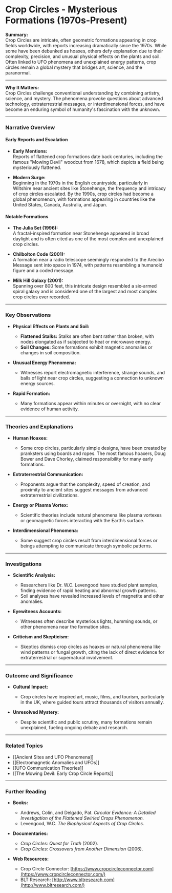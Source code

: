 # Crop Circles - Mysterious Formations (1970s-Present)

**Summary:**  
Crop Circles are intricate, often geometric formations appearing in crop fields worldwide, with reports increasing dramatically since the 1970s. While some have been debunked as hoaxes, others defy explanation due to their complexity, precision, and unusual physical effects on the plants and soil. Often linked to UFO phenomena and unexplained energy patterns, crop circles remain a global mystery that bridges art, science, and the paranormal.

---

**Why It Matters:**  
Crop Circles challenge conventional understanding by combining artistry, science, and mystery. The phenomena provoke questions about advanced technology, extraterrestrial messages, or interdimensional forces, and have become an enduring symbol of humanity's fascination with the unknown.

---

### **Narrative Overview**

#### **Early Reports and Escalation**

- **Early Mentions:**  
    Reports of flattened crop formations date back centuries, including the famous "Mowing Devil" woodcut from 1678, which depicts a field being mysteriously flattened.
    
- **Modern Surge:**  
    Beginning in the 1970s in the English countryside, particularly in Wiltshire near ancient sites like Stonehenge, the frequency and intricacy of crop circles escalated. By the 1990s, crop circles had become a global phenomenon, with formations appearing in countries like the United States, Canada, Australia, and Japan.
    

#### **Notable Formations**

- **The Julia Set (1996):**  
    A fractal-inspired formation near Stonehenge appeared in broad daylight and is often cited as one of the most complex and unexplained crop circles.
    
- **Chilbolton Code (2001):**  
    A formation near a radio telescope seemingly responded to the Arecibo Message sent into space in 1974, with patterns resembling a humanoid figure and a coded message.
    
- **Milk Hill Galaxy (2001):**  
    Spanning over 800 feet, this intricate design resembled a six-armed spiral galaxy and is considered one of the largest and most complex crop circles ever recorded.
    

---

### **Key Observations**

- **Physical Effects on Plants and Soil:**
    
    - **Flattened Stalks:** Stalks are often bent rather than broken, with nodes elongated as if subjected to heat or microwave energy.
    - **Soil Changes:** Some formations exhibit magnetic anomalies or changes in soil composition.
- **Unusual Energy Phenomena:**
    
    - Witnesses report electromagnetic interference, strange sounds, and balls of light near crop circles, suggesting a connection to unknown energy sources.
- **Rapid Formation:**
    
    - Many formations appear within minutes or overnight, with no clear evidence of human activity.

---

### **Theories and Explanations**

- **Human Hoaxes:**
    
    - Some crop circles, particularly simple designs, have been created by pranksters using boards and ropes. The most famous hoaxers, Doug Bower and Dave Chorley, claimed responsibility for many early formations.
- **Extraterrestrial Communication:**
    
    - Proponents argue that the complexity, speed of creation, and proximity to ancient sites suggest messages from advanced extraterrestrial civilizations.
- **Energy or Plasma Vortex:**
    
    - Scientific theories include natural phenomena like plasma vortexes or geomagnetic forces interacting with the Earth’s surface.
- **Interdimensional Phenomena:**
    
    - Some suggest crop circles result from interdimensional forces or beings attempting to communicate through symbolic patterns.

---

### **Investigations**

- **Scientific Analysis:**
    
    - Researchers like Dr. W.C. Levengood have studied plant samples, finding evidence of rapid heating and abnormal growth patterns.
    - Soil analyses have revealed increased levels of magnetite and other anomalies.
- **Eyewitness Accounts:**
    
    - Witnesses often describe mysterious lights, humming sounds, or other phenomena near the formation sites.
- **Criticism and Skepticism:**
    
    - Skeptics dismiss crop circles as hoaxes or natural phenomena like wind patterns or fungal growth, citing the lack of direct evidence for extraterrestrial or supernatural involvement.

---

### **Outcome and Significance**

- **Cultural Impact:**
    
    - Crop circles have inspired art, music, films, and tourism, particularly in the UK, where guided tours attract thousands of visitors annually.
- **Unresolved Mystery:**
    
    - Despite scientific and public scrutiny, many formations remain unexplained, fueling ongoing debate and research.

---

### **Related Topics**

- [[Ancient Sites and UFO Phenomena]]
- [[Electromagnetic Anomalies and UFOs]]
- [[UFO Communication Theories]]
- [[The Mowing Devil: Early Crop Circle Reports]]

---

### **Further Reading**

- **Books:**
    
    - Andrews, Colin, and Delgado, Pat. _Circular Evidence: A Detailed Investigation of the Flattened Swirled Crops Phenomenon._
    - Levengood, W.C. _The Biophysical Aspects of Crop Circles._
- **Documentaries:**
    
    - _Crop Circles: Quest for Truth_ (2002).
    - _Crop Circles: Crossovers from Another Dimension_ (2006).
- **Web Resources:**
    
    - Crop Circle Connector: [https://www.cropcircleconnector.com](https://www.cropcircleconnector.com/)
    - BLT Research: [http://www.bltresearch.com](http://www.bltresearch.com/)

